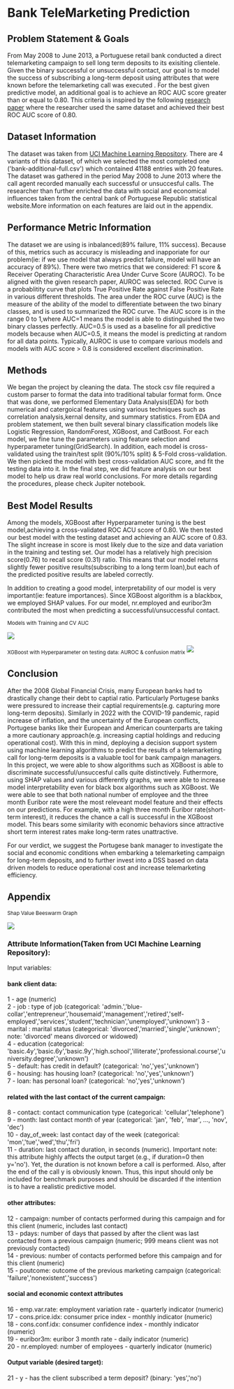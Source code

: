 
# Bank TeleMarketing Prediction





## Problem Statement & Goals
From May 2008 to June 2013, a Portuguese retail bank conducted a direct telemarketing campaign to sell long term deposits to its exisiting clientele. Given the binary successful or unsuccessful contact, our goal is to model the success of subscribing a long-term deposit using attributes that were known before the telemarketing call was executed . For the best given predictive
model, an additional goal is to achieve an ROC AUC score greater than or equal to 0.80. This criteria is inspired by the following [research paper](https://github.com/Jleung1996/Bank-TeleMarketing-Prediction/blob/main/Relevant%20Information/Research_paper.pdf) where the researcher used the same dataset and achieved their best ROC AUC score of 0.80.
 

## Dataset Information
The dataset was taken from [UCI Machine Learning Repository](http://archive.ics.uci.edu/ml/datasets/Bank+Marketing). There are 4 variants of this dataset, of which we selected the most completed one ('bank-additional-full.csv') which contained 41188 entries with 20 features. 
The dataset was gathered in the period May 2008 to June 2013 where the call agent recorded manually each successful or unsuccesful calls. The researcher than further enriched the data with social and economical influences taken from the central bank of Portuguese Republic statistical website.More information on each features are laid out in the appendix.

## Performance Metric Information
The dataset we are using is inbalanced(89% failure, 11% success). Because of this, metrics such as accuracy is misleading and inapporiate for our problem(ie: if we use model that always predict failure, model will have an accuracy of 89%).
There were two metrics that we considered: F1 score & Receiver Operating Characteristic Area Under Curve Score (AUROC). To be aligned with the given research paper, AUROC was selected. 
ROC Curve is a probablitity curve that plots True Positive Rate against False Positive Rate in various different thresholds. The area under the ROC curve (AUC) is the measure of the ability of the model to differentiate between the two binary classes, and is used to summarized the ROC curve.
The AUC score is in the range  0 to 1,where AUC=1 means the model is able to distinguished the two binary classes perfectly. AUC=0.5 is used as a baseline for all predictive models because when AUC=0.5, it means the model is predicting at random for all data points. Typically, AUROC is
use to compare various models and models with AUC score > 0.8 is considered excellent discrimination.

## Methods
We began the project by cleaning the data. The stock csv file required a custom parser to format the data into traditional tabular format
form. Once that was done, we performed Elementary Data Analysis(EDA) for both numerical and catergoical features using various techniques such as correlation analysis,kernal density, and summary statistics.
From EDA and problem statement, we then built several binary classification models like Logistic Regression, RandomForest, XGBoost, and CatBoost. For each model, we fine tune the parameters using feature selection and hyperparameter tuning(GridSearch). In addition, each model is
cross-validated using the train/test split (90%/10% split) & 5-Fold cross-validation. We then picked the model with best cross-validation AUC score, and fit the testing data into it. In the final step, we did feature analysis on our best model to help us draw real world conclusions. For more details regarding the procedures, please check Jupiter notebook.


## Best Model Results
Among the models, XGBoost after Hyperparameter tuning is the best model,achieving a cross-validated ROC ACU score of 0.80. We then tested
our best model with the testing dataset and achieving an AUC score of 0.83. The slight increase in score is most likely due to the size and data variation in the
training and testing set. Our model has a relatively high precision score(0.76) to recall score (0.31) ratio. This means that our model returns slightly fewer positive results(subscribing to a long term loan),but each of the predicted positive results are labeled correctly.

In addition to creating a good model, interpretability of our model is very important(ie: feature importances).
Since XGBoost algorithm is a blackbox, we employed SHAP values. For our model, nr.employed and euribor3m contributed the most when predicting a successful/unsuccessful contact.

<sub>Models with Training and CV AUC</sub>

![](Relevant%20Information/TrainCVAUCFinal.png)


<sub>XGBoost with Hyperparameter on testing data: AUROC & confusion matrix</sub>
![](Relevant%20Information/BestModel.png)






## Conclusion
After the 2008 Global Financial Crisis, many European banks had to drastically change their debt to captial ratio. Particularly Portugese banks were
pressured to increase their captial requirements(e.g. capturing more long-term deposits). Similarly in 2022 
with the COVID-19 pandemic, rapid increase of inflation, and the uncertainty of the European conflicts, Portugese banks like their European and American counterparts
are taking a more cautionary approach(e.g. increasing captial holdings and reducing operational cost). With this in mind, deploying a decision support system using
machine learning algorithms to predict the results of a telemarketing call for long-term deposits is a valuable tool for bank campaign managers. In
this project, we were able to show algorithms such as XGBoost is able to discriminate successful/unsuccesful calls quite distinctively. Futhermore, using SHAP values and various differently graphs, we were able to increase model interpretability even for black box algorithms such as XGBoost. 
We were able to see that both national number of employee and the three month Euribor rate were the most releveant model feature and their effects on our predictions.
For example, with a high three month Euribor rate(short-term interest), it reduces the chance a call is successful in the XGBoost model. This bears some similarity with economic behaviors since attractive short term interest rates
make long-term rates unattractive. 

For our verdict, we suggest the Portugese bank manager to investigate the social and economic conditions when embarking a telemarketing campaign for long-term deposits, and to further invest into a DSS based on data driven models to reduce operational cost and increase telemarketing efficiency.




## Appendix


<sub>Shap Value Beeswarm Graph</sub>

![](Relevant%20Information/Shap.png)


### Attribute Information(Taken from UCI Machine Learning Repository):

Input variables:
#### bank client data:
1 - age (numeric)\
2 - job : type of job (categorical: 'admin.','blue-collar','entrepreneur','housemaid','management','retired','self-\
employed','services','student','technician','unemployed','unknown')
3 - marital : marital status (categorical: 'divorced','married','single','unknown'; note: 'divorced' means divorced or widowed)\
4 - education (categorical: 'basic.4y','basic.6y','basic.9y','high.school','illiterate','professional.course','university.degree','unknown')\
5 - default: has credit in default? (categorical: 'no','yes','unknown')\
6 - housing: has housing loan? (categorical: 'no','yes','unknown')\
7 - loan: has personal loan? (categorical: 'no','yes','unknown')
#### related with the last contact of the current campaign:
8 - contact: contact communication type (categorical: 'cellular','telephone')\
9 - month: last contact month of year (categorical: 'jan', 'feb', 'mar', ..., 'nov', 'dec')\
10 - day_of_week: last contact day of the week (categorical: 'mon','tue','wed','thu','fri')\
11 - duration: last contact duration, in seconds (numeric). Important note: this attribute highly affects the output target (e.g., if duration=0 then y='no'). Yet, the duration is not known before a call is performed. Also, after the end of the call y is obviously known. Thus, this input should only be included for benchmark purposes and should be discarded if the intention is to have a realistic predictive model.
#### other attributes:
12 - campaign: number of contacts performed during this campaign and for this client (numeric, includes last contact)\
13 - pdays: number of days that passed by after the client was last contacted from a previous campaign (numeric; 999 means client was not previously contacted)\
14 - previous: number of contacts performed before this campaign and for this client (numeric)\
15 - poutcome: outcome of the previous marketing campaign (categorical: 'failure','nonexistent','success')
#### social and economic context attributes
16 - emp.var.rate: employment variation rate - quarterly indicator (numeric)\
17 - cons.price.idx: consumer price index - monthly indicator (numeric)\
18 - cons.conf.idx: consumer confidence index - monthly indicator (numeric)\
19 - euribor3m: euribor 3 month rate - daily indicator (numeric)\
20 - nr.employed: number of employees - quarterly indicator (numeric)

#### Output variable (desired target):
21 - y - has the client subscribed a term deposit? (binary: 'yes','no')



